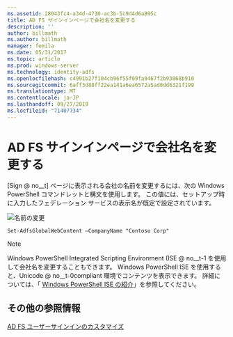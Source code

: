 ```yaml
---
ms.assetid: 28043fc4-a34d-4710-ac3b-5c9d4d6a895c
title: AD FS サインインページで会社名を変更する
description: ''
author: billmath
ms.author: billmath
manager: femila
ms.date: 05/31/2017
ms.topic: article
ms.prod: windows-server
ms.technology: identity-adfs
ms.openlocfilehash: c4991b27f104cb96f55f09fa9467f2b93868b910
ms.sourcegitcommit: 6aff3d88ff22ea141a6ea6572a5ad8dd6321f199
ms.translationtype: MT
ms.contentlocale: ja-JP
ms.lasthandoff: 09/27/2019
ms.locfileid: "71407734"
---
```

# <a name="change-the-company-name-on-the-ad-fs-sign-in-page"></a>AD FS サインインページで会社名を変更する
 
[Sign @ no__t] ページに表示される会社の名前を変更するには、次の Windows PowerShell コマンドレットと構文を使用します。 この値には、セットアップ時に入力したフェデレーション サービスの表示名が既定で設定されています。  

![名前の変更](media/AD-FS-user-sign-in-customization/ADFS_Blue_Custom1.png)
  
  
    Set-AdfsGlobalWebContent –CompanyName "Contoso Corp"  
 
  
> [!NOTE]  
> Windows PowerShell Integrated Scripting Environment \(ISE @ no__t-1 を使用して会社名を変更することもできます。 Windows PowerShell ISE を使用すると、Unicode @ no__t-0compliant 環境でコンテンツを表示できます。 詳細については、「 [Windows PowerShell ISE の紹介](https://technet.microsoft.com/library/dd315244.aspx)」を参照してください。  

## <a name="additional-references"></a>その他の参照情報 
[AD FS ユーザーサインインのカスタマイズ](AD-FS-user-sign-in-customization.md)  
  
